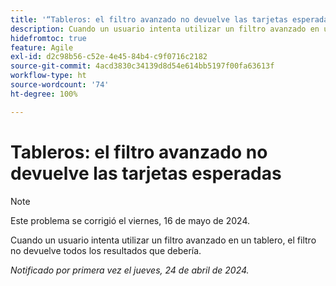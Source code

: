 ```yaml
---
title: '“Tableros: el filtro avanzado no devuelve las tarjetas esperadas”'
description: Cuando un usuario intenta utilizar un filtro avanzado en un tablero, el filtro no devuelve todos los resultados que debería.
hidefromtoc: true
feature: Agile
exl-id: d2c98b56-c52e-4e45-84b4-c9f0716c2182
source-git-commit: 4acd3830c34139d8d54e614bb5197f00fa63613f
workflow-type: ht
source-wordcount: '74'
ht-degree: 100%

---
```


# Tableros: el filtro avanzado no devuelve las tarjetas esperadas

>[!NOTE]
>
>Este problema se corrigió el viernes, 16 de mayo de 2024.

Cuando un usuario intenta utilizar un filtro avanzado en un tablero, el filtro no devuelve todos los resultados que debería.

_Notificado por primera vez el jueves, 24 de abril de 2024._
